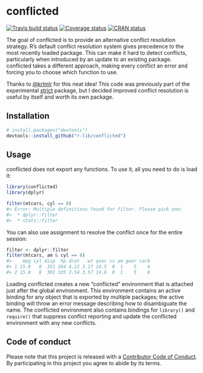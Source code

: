 
<!-- README.md is generated from README.Rmd. Please edit that file -->

# conflicted

[![Travis build
status](https://travis-ci.org/r-lib/conflicted.svg?branch=master)](https://travis-ci.org/r-lib/conflicted)
[![Coverage
status](https://codecov.io/gh/r-lib/conflicted/branch/master/graph/badge.svg)](https://codecov.io/github/r-lib/conflicted?branch=master)
[![CRAN
status](https://www.r-pkg.org/badges/version/conflicted)](https://cran.r-project.org/package=conflicted)

The goal of conflicted is to provide an alternative conflict resolution
strategy. R’s default conflict resolution system gives precedence to the
most recently loaded package. This can make it hard to detect conflicts,
particularly when introduced by an update to an existing package.
conflicted takes a different approach, making every conflict an error
and forcing you to choose which function to use.

Thanks to [@krlmlr](https://github.com/krlmlr) for this neat idea\! This
code was previously part of the experimental
[strict](https://github.com/hadley/strict) package, but I decided
improved conflict resolution is useful by itself and worth its own
package.

## Installation

``` r
# install.packages("devtools")
devtools::install_github("r-lib/conflicted")
```

## Usage

conflicted does not export any functions. To use it, all you need to do
is load it:

``` r
library(conflicted)
library(dplyr)

filter(mtcars, cyl == 8)
#> Error: Multiple definitions found for filter. Please pick one:
#>  * dplyr::filter
#>  * stats::filter
```

You can also use assignment to resolve the conflict once for the entire
session:

``` r
filter <- dplyr::filter
filter(mtcars, am & cyl == 8)
#>    mpg cyl disp  hp drat   wt qsec vs am gear carb
#> 1 15.8   8  351 264 4.22 3.17 14.5  0  1    5    4
#> 2 15.0   8  301 335 3.54 3.57 14.6  0  1    5    8
```

Loading conflicted creates a new “conflicted” environment that is
attached just after the global environment. This environment contains an
active binding for any object that is exported by multiple packages; the
active binding will throw an error message describing how to
disambiguate the name. The conflicted environment also contains bindings
for `library()` and `require()` that suppress conflict reporting and
update the conflicted environment with any new conflicts.

## Code of conduct

Please note that this project is released with a [Contributor Code of
Conduct](CODE_OF_CONDUCT.md). By participating in this project you agree
to abide by its terms.
